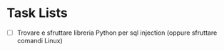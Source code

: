 # Task Lists

- [ ] Trovare e sfruttare libreria Python per sql injection (oppure sfruttare comandi Linux)
